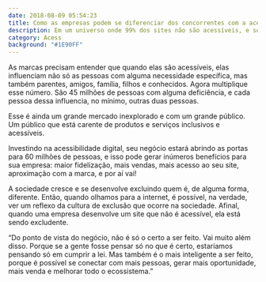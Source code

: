 ```yaml
---
date: 2018-08-09 05:54:23
title: Como as empresas podem se diferenciar dos concorrentes com a acessibilidade digital
description: Em um universo onde 99% dos sites não são acessíveis, e só a sua marca é acessível. Isso, por si só, já faz com que a sua empresa se diferencie dos concorrentes.
category: Acess
background: "#1E90FF"
---
```



 As marcas precisam entender que quando elas são acessíveis, elas influenciam não só as pessoas com alguma necessidade específica, mas também parentes, amigos, família, filhos e conhecidos. Agora multiplique esse número. São 45 milhões de pessoas com alguma deficiência, e cada pessoa dessa influencia, no mínimo, outras duas pessoas.

Esse é ainda um grande mercado inexplorado e com um grande público. Um público que está carente de produtos e serviços inclusivos e acessíveis.

Investindo na acessibilidade digital, seu negócio estará abrindo as portas para 60 milhões de pessoas, e isso pode gerar inúmeros benefícios para sua empresa: maior fidelização, mais vendas, mais acesso ao seu site, aproximação com a marca, e por aí vai!

A sociedade cresce e se desenvolve excluindo quem é, de alguma forma, diferente. Então, quando olhamos para a internet, é possível, na verdade, ver um reflexo da cultura de exclusão que ocorre na sociedade. Afinal, quando uma empresa desenvolve um site que não é acessível, ela está sendo excludente.

“Do ponto de vista do negócio, não é só o certo a ser feito. Vai muito além disso. Porque se a gente fosse pensar só no que é certo, estaríamos pensando só em cumprir a lei. Mas também é o mais inteligente a ser feito, porque é possível se conectar com mais pessoas, gerar mais oportunidade, mais venda e melhorar todo o ecossistema.”